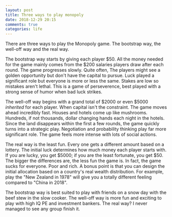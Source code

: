 ```yaml
---
layout: post
title: Three ways to play monopoly
date: 2018-12-29 20:15
comments: true
categories: life
---
```


There are three ways to play the Monopoly game. The bootstrap way, the
well-off way and the real way. 

The bootstrap way starts by giving each player $50. All the money needed
for the game mainly comes from the $200 salaries players draw after each
round. The game progresses slowly. Quite often, The players might see a
golden opportunity but don't have the capital to pursue.  Luck played a
significant role but everyone is more or less the same.  Stakes are low
so mistakes aren't lethal.  This is a game of perseverence, best played
with a strong sense of humor when bad luck strikes. 

The well-off way begins with a grand total of $2000 or even $5000
_inherited_ for each player. When capital isn't the constraint. The game
moves ahead incredibly fast.  Houses and hotels come up like mushrooms.
Hundreds, if not thousands, dollar changing hands each night in the
hotels. Since the land disappears within the first a few rounds, the
game quickly turns into a strategic play. Negotiation and probability
thinking play far more significant role. The game feels more intense
with lots of social actions.

The real way is the least fun. Every one gets a different amount based
on a lottery. The initial luck determines how much money each player
starts with. If you are lucky, you get $5000; if you are the least
fortunate, you get $50. The bigger the differences are, the less fun the
game is. In fact, the game sucks for everyone. Poor and rich. A bonus
point is that you can design the initial allocation based on a country's
real wealth distribution. For example, play the "New Zealand in 1978"
will give you a totally different feeling compared to "China in 2018". 

The bootstrap way is best suited to play with friends on a snow day with
the beef stew in the slow cooker. The well-off way is more fun and
exciting to play with high IQ PE and investment bankers. The real way? I
never managed to see any group finish it.
